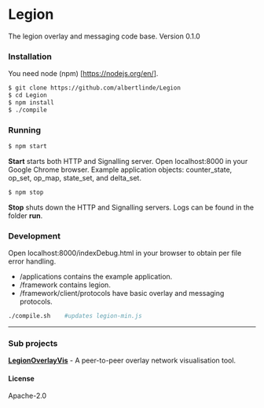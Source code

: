# Legion
The legion overlay and messaging code base.
Version 0.1.0

### Installation
You need node (npm) [https://nodejs.org/en/].
```sh
$ git clone https://github.com/albertlinde/Legion
$ cd Legion
$ npm install
$ ./compile 
```

### Running
```sh
$ npm start
```
**Start** starts both HTTP and Signalling server. Open localhost:8000 in your Google Chrome browser.
Example application objects: counter_state, op_set, op_map, state_set, and delta_set.
```sh
$ npm stop
```
**Stop** shuts down the HTTP and Signalling servers.
Logs can be found in the folder **run**.

### Development
Open localhost:8000/indexDebug.html in your browser to obtain per file error handling.

 - /applications contains the example application.
 - /framework contains legion.
 - /framework/client/protocols have basic overlay and messaging protocols.

```sh
./compile.sh    #updates legion-min.js
```

---

### Sub projects
[**LegionOverlayVis**](https://github.com/albertlinde/LegionOverlayVis) - A peer-to-peer overlay network visualisation tool.

#### License
Apache-2.0
